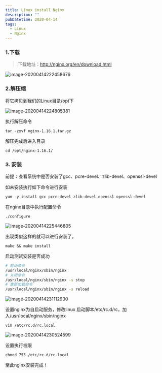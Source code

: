 ```yaml
---
title: Linux install Nginx
description: ""
pubDatetime: 2020-04-14
tags:
  - Linux
  - Nginx
---
```


### 1.下载

> 下载地址：http://nginx.org/en/download.html

![image-20200414222458676](https://cxhello.oss-cn-beijing.aliyuncs.com/image/image-20200414222458676.png)

### 2.解压缩

将它拷贝到我们的Linux目录/opt下

![image-20200414224805381](https://cxhello.oss-cn-beijing.aliyuncs.com/image/image-20200414224805381.png)

执行解压命令

`tar -zxvf nginx-1.16.1.tar.gz`

解压完成后进入目录

`cd /opt/nginx-1.16.1/`

### 3. 安装

前提：查看系统中是否安装了gcc、pcre-devel、zlib-devel、openssl-devel

如未安装执行如下命令进行安装

`yum -y install gcc pcre-devel zlib-devel openssl openssl-devel`

在nginx目录中执行配置命令

`./configure`

![image-20200414225446805](https://cxhello.oss-cn-beijing.aliyuncs.com/image/image-20200414225446805.png)

出现类似这样的就可以进行安装了。

`make && make install`

启动测试安装是否成功

```bash
# 启动命令
/usr/local/nginx/sbin/nginx
# 关闭命令
/usr/local/nginx/sbin/nginx -s stop
# 重新加载命令
/usr/local/nginx/sbin/nginx -s reload
```

![image-20200414231112930](https://cxhello.oss-cn-beijing.aliyuncs.com/image/image-20200414231112930.png)

设置nginx为自启动服务，修改linux 启动脚本/etc/rc.d/rc，加入/usr/local/nginx/sbin/nginx

`vim /etc/rc.d/rc.local`

![image-20200414230524599](https://cxhello.oss-cn-beijing.aliyuncs.com/image/image-20200414230524599.png)

设置执行权限

`chmod 755 /etc/rc.d/rc.local`

至此nginx安装完成！